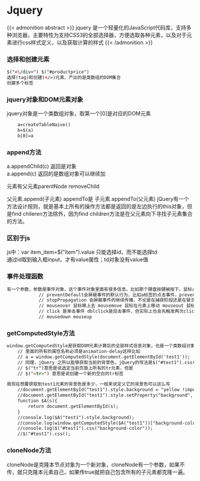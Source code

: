 # Jquery



{{< admonition abstract >}}
jquery 是一个轻量化的JavaScript代码库，支持多种浏览器，主要特性为支持CSS3的全部选择器，方便选取各种元素，以及对于元素进行css样式定义，以及获取计算的样式
{{< /admonition >}}

###  选择和创建元素
```html
$("<\/div>") $("#productprice")     
选择(tag)和创建(</>)元素，产出的是类数组的DOM集合
创建多个标签
```

### jquery对象和DOM元素对象
    
jquery对象是一个类数组对象，取第一个[0]是对应的DOM元素
```html
    a=createTableNaive()
	b=$(a) 
	b[0]=a
```
	
### append方法
 a.appendChild(c) 返回是<tr>对象    
 a.append(c) 返回的是数组对象可以继续加    
 

 元素有父元素parentNode removeChild   
 
 
 父元素.append(子元素) appendTo是 子元素.appendTo(父元素) jQuery有一个方法设计规则，就是基本上所有的操作方法都是返回的是左边执行的this对象，但是find chileren方法除外，因为find children方法是在父元素向下寻找子元素集合的方法。    

### 区别于js 
js中：var item_item=$("item").value 只能选择id，而不能选择td          
通过id取到输入框input，才有value属性；td对象没有value值    


### 事件处理函数
```html
有一个参数，参数是事件对象，这个事件对象里面有很多信息，比如那个键盘按键被按下，鼠标点击事件触发的位置，以及currentTarget就是处理当前事件的当前对象，target是说引发当前事件的根源对象
            // preventDefault会屏蔽事件的默认行为，比如a标签的点击事件，preventDefault会不让标签进行跳转
            // stopPropagation 会屏蔽事件的继续传播，不论是在捕获阶段还是在冒泡阶段，都会停止后面的事件传播。但是停止事件传播并不代表屏蔽默认行为。
            // mouseover 鼠标移上去 mousemove 鼠标在元素上移动 mouseout 鼠标移出
            // click 是单击事件 dblclick是双击事件，但实际上也会先触发两次click单击事件以后，再触发一次双击事件dblclick
            // mousedown mouseup
```



### getComputedStyle方法
```html
window.getComputedStyle是获取DOM元素计算后的全部样式信息对象，也是一个类数组对象，数组的内容是所有的样式属性
    // 里面的所有的属性名称必须是animation-delay这样比如
    // a = window.getComputedStyle(document.getElementById('test1'));  console.log(a.animationDelay); console.log(a['animation-delay']); 这两个是等价的
    // 同理，jQuery 之所以能够获取当前的背景色，jQuery的写法是$("#test1").css("background-color");
    // $("tr")意思是说选定当前页面上所有的tr元素，但是
    // $("<tr>") 意思是说创建一个新的空白的tr标签    

我现在想要获取到test1元素的背景色是多少，一般来说定义它的背景色可以这么写
    //document.getElementById("test1").style.background = "yellow !important";
    //document.getElementById("test1").style.setProperty("background", "yellow", "important");
    function $A(s){
        return document.getElementById(s);
    }
    //console.log($A("test1").style.background);
    //console.log(window.getComputedStyle($A("test1"))["background-color"]);
    //console.log($("#test1").css("background-color"));
    //$("#test1").css();
```

### cloneNode方法    
cloneNode是克隆本节点对象为一个新对象，cloneNode有一个参数，如果不传，就只克隆本元素自己，如果传true就把自己包含所有的子元素都克隆一遍。     


